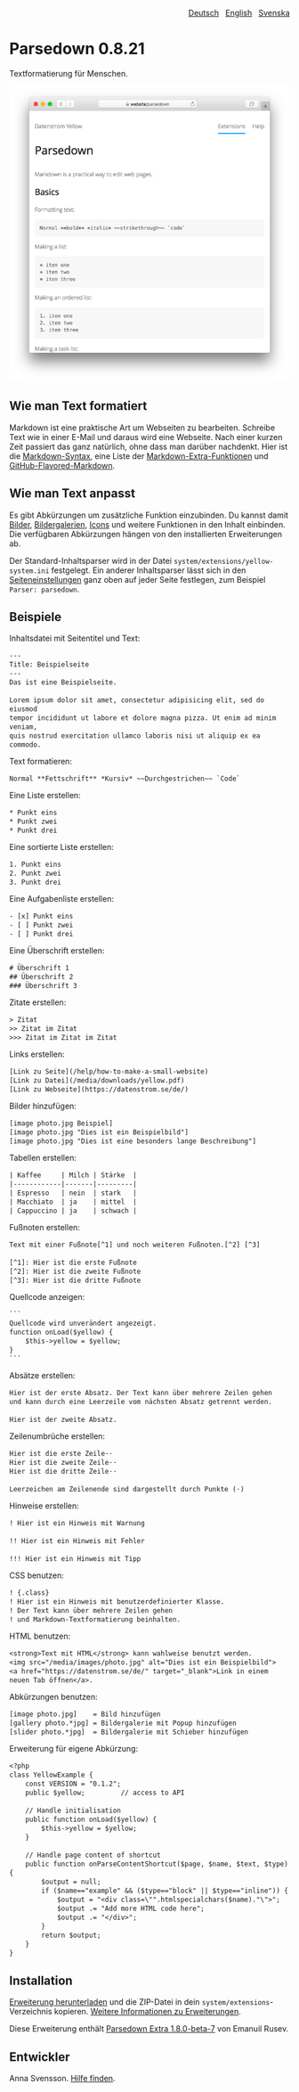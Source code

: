 <p align="right"><a href="README-de.md">Deutsch</a> &nbsp; <a href="README.md">English</a> &nbsp; <a href="README-sv.md">Svenska</a></p>

# Parsedown 0.8.21

Textformatierung für Menschen.

<p align="center"><img src="parsedown-screenshot.png?raw=true" alt="Bildschirmfoto"></p>

## Wie man Text formatiert

Markdown ist eine praktische Art um Webseiten zu bearbeiten. Schreibe Text wie in einer E-Mail und daraus wird eine Webseite. Nach einer kurzen Zeit passiert das ganz natürlich, ohne dass man darüber nachdenkt. Hier ist die [Markdown-Syntax](http://commonmark.org/help/), eine Liste der [Markdown-Extra-Funktionen](https://michelf.ca/projects/php-markdown/extra/) und [GitHub-Flavored-Markdown](https://help.github.com/en/articles/basic-writing-and-formatting-syntax).

## Wie man Text anpasst

Es gibt Abkürzungen um zusätzliche Funktion einzubinden. Du kannst damit [Bilder](https://github.com/annaesvensson/yellow-image/tree/main/README-de.md), [Bildergalerien](https://github.com/annaesvensson/yellow-gallery/tree/main/README-de.md), [Icons](https://github.com/annaesvensson/yellow-fontawesome/tree/main/README-de.md) und weitere Funktionen in den Inhalt einbinden. Die verfügbaren Abkürzungen hängen von den installierten Erweiterungen ab.

Der Standard-Inhaltsparser wird in der Datei `system/extensions/yellow-system.ini` festgelegt. Ein anderer Inhaltsparser lässt sich in den [Seiteneinstellungen](https://github.com/annaesvensson/yellow-core/tree/main/README-de.md#einstellungen-seite) ganz oben auf jeder Seite festlegen, zum Beispiel `Parser: parsedown`.

## Beispiele

Inhaltsdatei mit Seitentitel und Text:

    ---
    Title: Beispielseite
    ---
    Das ist eine Beispielseite.

    Lorem ipsum dolor sit amet, consectetur adipisicing elit, sed do eiusmod 
    tempor incididunt ut labore et dolore magna pizza. Ut enim ad minim veniam, 
    quis nostrud exercitation ullamco laboris nisi ut aliquip ex ea commodo.

Text formatieren:

    Normal **Fettschrift** *Kursiv* ~~Durchgestrichen~~ `Code`

Eine Liste erstellen:

    * Punkt eins
    * Punkt zwei
    * Punkt drei

Eine sortierte Liste erstellen:

    1. Punkt eins
    2. Punkt zwei
    3. Punkt drei

Eine Aufgabenliste erstellen:

    - [x] Punkt eins
    - [ ] Punkt zwei
    - [ ] Punkt drei

Eine Überschrift erstellen:

    # Überschrift 1
    ## Überschrift 2
    ### Überschrift 3

Zitate erstellen:

    > Zitat
    >> Zitat im Zitat
    >>> Zitat im Zitat im Zitat

Links erstellen:

    [Link zu Seite](/help/how-to-make-a-small-website)
    [Link zu Datei](/media/downloads/yellow.pdf)
    [Link zu Webseite](https://datenstrom.se/de/)

Bilder hinzufügen:

    [image photo.jpg Beispiel]
    [image photo.jpg "Dies ist ein Beispielbild"]
    [image photo.jpg "Dies ist eine besonders lange Beschreibung"]

Tabellen erstellen:

    | Kaffee     | Milch | Stärke  |
    |------------|-------|---------|
    | Espresso   | nein  | stark   |
    | Macchiato  | ja    | mittel  |
    | Cappuccino | ja    | schwach |

Fußnoten erstellen:

    Text mit einer Fußnote[^1] und noch weiteren Fußnoten.[^2] [^3]
    
    [^1]: Hier ist die erste Fußnote
    [^2]: Hier ist die zweite Fußnote
    [^3]: Hier ist die dritte Fußnote

Quellcode anzeigen:

    ```
    Quellcode wird unverändert angezeigt.
    function onLoad($yellow) {
        $this->yellow = $yellow;
    }
    ```

Absätze erstellen:

    Hier ist der erste Absatz. Der Text kann über mehrere Zeilen gehen
    und kann durch eine Leerzeile vom nächsten Absatz getrennt werden.

    Hier ist der zweite Absatz.

Zeilenumbrüche erstellen:

    Hier ist die erste Zeile⋅⋅
    Hier ist die zweite Zeile⋅⋅
    Hier ist die dritte Zeile⋅⋅
    
    Leerzeichen am Zeilenende sind dargestellt durch Punkte (⋅)

Hinweise erstellen:

    ! Hier ist ein Hinweis mit Warnung
    
    !! Hier ist ein Hinweis mit Fehler
    
    !!! Hier ist ein Hinweis mit Tipp

CSS benutzen:

    ! {.class}
    ! Hier ist ein Hinweis mit benutzerdefinierter Klasse.
    ! Der Text kann über mehrere Zeilen gehen
    ! und Markdown-Textformatierung beinhalten.

HTML benutzen:

    <strong>Text mit HTML</strong> kann wahlweise benutzt werden.
    <img src="/media/images/photo.jpg" alt="Dies ist ein Beispielbild">
    <a href="https://datenstrom.se/de/" target="_blank">Link in einem neuen Tab öffnen</a>.

Abkürzungen benutzen:

    [image photo.jpg]    = Bild hinzufügen
    [gallery photo.*jpg] = Bildergalerie mit Popup hinzufügen
    [slider photo.*jpg]  = Bildergalerie mit Schieber hinzufügen

Erweiterung für eigene Abkürzung:

```
<?php
class YellowExample {
    const VERSION = "0.1.2";
    public $yellow;         // access to API
    
    // Handle initialisation
    public function onLoad($yellow) {
        $this->yellow = $yellow;
    }
    
    // Handle page content of shortcut
    public function onParseContentShortcut($page, $name, $text, $type) {
        $output = null;
        if ($name=="example" && ($type=="block" || $type=="inline")) {
            $output = "<div class=\"".htmlspecialchars($name)."\">";
            $output .= "Add more HTML code here";
            $output .= "</div>";
        }
        return $output;
    }
}
```

## Installation

[Erweiterung herunterladen](https://github.com/annaesvensson/yellow-parsedown/archive/main.zip) und die ZIP-Datei in dein `system/extensions`-Verzeichnis kopieren. [Weitere Informationen zu Erweiterungen](https://github.com/annaesvensson/yellow-update/tree/main/README-de.md).

Diese Erweiterung enthält [Parsedown Extra 1.8.0-beta-7](https://github.com/erusev/parsedown) von Emanuil Rusev.

## Entwickler

Anna Svensson. [Hilfe finden](https://datenstrom.se/de/yellow/help/).
